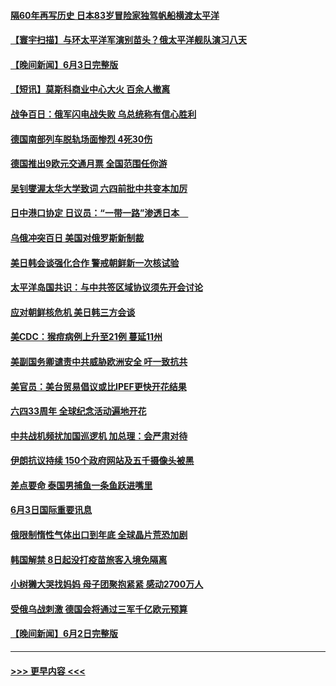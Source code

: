 #### [隔60年再写历史 日本83岁冒险家独驾帆船横渡太平洋](../pages/prog202/a103446526.md?t=06041351) 
#### [【寰宇扫描】与环太平洋军演别苗头？俄太平洋舰队演习八天](../pages/prog202/a103446462.md?t=06041351) 
#### [【晚间新闻】6月3日完整版](../pages/prog202/a103446411.md?t=06041351) 
#### [【短讯】莫斯科商业中心大火 百余人撤离](../pages/prog202/a103446106.md?t=06041351) 
#### [战争百日：俄军闪电战失败 乌总统称有信心胜利](../pages/prog202/a103446348.md?t=06041351) 
#### [德国南部列车脱轨场面惨烈  4死30伤](../pages/prog202/a103446318.md?t=06041351) 
#### [德国推出9欧元交通月票 全国范围任你游](../pages/prog202/a103446198.md?t=06041351) 
#### [吴钊燮渥太华大学致词 六四前批中共变本加厉](../pages/prog202/a103446092.md?t=06041351) 
#### [日中港口协定 日议员：“一带一路”渗透日本　](../pages/prog202/a103446096.md?t=06041351) 
#### [乌俄冲突百日 美国对俄罗斯新制裁](../pages/prog202/a103446104.md?t=06041351) 
#### [美日韩会谈强化合作 警戒朝鲜新一次核试验](../pages/prog202/a103446109.md?t=06041351) 
#### [太平洋岛国共识：与中共签区域协议须先开会讨论](../pages/prog202/a103446122.md?t=06041351) 
#### [应对朝鲜核危机 美日韩三方会谈](../pages/prog202/a103446101.md?t=06041351) 
#### [美CDC：猴痘病例上升至21例 蔓延11州](../pages/prog202/a103445942.md?t=06041351) 
#### [美副国务卿谴责中共威胁欧洲安全 吁一致抗共](../pages/prog202/a103445936.md?t=06041351) 
#### [美官员：美台贸易倡议或比IPEF更快开花结果](../pages/prog202/a103445923.md?t=06041351) 
#### [六四33周年 全球纪念活动遍地开花](../pages/prog202/a103445924.md?t=06041351) 
#### [中共战机频扰加国巡逻机 加总理：会严肃对待](../pages/prog202/a103445827.md?t=06041351) 
#### [伊朗抗议持续 150个政府网站及五千摄像头被黑](../pages/prog202/a103445815.md?t=06041351) 
#### [差点要命 泰国男捕鱼一条鱼跃进嘴里](../pages/prog202/a103445799.md?t=06041351) 
#### [6月3日国际重要讯息](../pages/prog202/a103445783.md?t=06041351) 
#### [俄限制惰性气体出口到年底 全球晶片荒恐加剧](../pages/prog202/a103445763.md?t=06041351) 
#### [韩国解禁 8日起没打疫苗旅客入境免隔离](../pages/prog202/a103445659.md?t=06041351) 
#### [小树獭大哭找妈妈 母子团聚抱紧紧 感动2700万人](../pages/prog202/a103445658.md?t=06041351) 
#### [受俄乌战刺激 德国会将通过三军千亿欧元预算](../pages/prog202/a103445574.md?t=06041351) 
#### [【晚间新闻】6月2日完整版](../pages/prog202/a103445487.md?t=06041351) 

----
#### [ >>> 更早内容 <<< ](../indexes/prog202-earlier.md)
